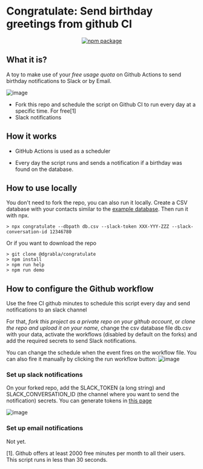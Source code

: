 # Congratulate: Send birthday greetings from github CI

<p align="center">
  <a href="https://npmjs.com/package/congratulate"><img src="https://img.shields.io/npm/v/congratulate.svg" alt="npm package"></a>
</p>

## What it is?

A toy to make use of your *free usage quota* on Github Actions to send birthday notifications to Slack or by Email.

![image](https://user-images.githubusercontent.com/1942073/152436891-fd79bf85-2424-4eea-baed-d1e1c28f6dc4.png)

* Fork this repo and schedule the script on Github CI to run every day at a specific time. For free[1]
* Slack notifications

## How it works
* GitHub Actions is used as a scheduler

* Every day the script runs and sends a notification if a birthday was found on the database.  

## How to use locally

You don't need to fork the repo, you can also run it locally. Create a CSV database with your contacts similar to the [example
database](https://raw.githubusercontent.com/dgrabla/congratulate/main/db.csv). Then run it with npx.
```
> npx congratulate --dbpath db.csv --slack-token XXX-YYY-ZZZ --slack-conversation-id 12346780
```

Or if you want to download the repo
```
> git clone @dgrabla/congratulate
> npm install
> npm run help
> npm run demo
```

## How to configure the Github workflow

Use the free CI github minutes to schedule this script every day and send notifications to an slack channel

For that, *fork this project as a private repo on your github account*, or *clone the repo and upload it on your name*, 
change the csv database file db.csv with your data, activate the workflows (disabled by default on the forks) and add the 
required secrets to send Slack notifications.

You can change the schedule when the event fires on the workflow file. You can also fire it manually by clicking the run workflow button:
![image](https://user-images.githubusercontent.com/1942073/152421450-f342d5d8-f4aa-4c7e-85aa-927f84821d8d.png)

### Set up slack notifications

On your forked repo, add the SLACK_TOKEN (a long string) and SLACK_CONVERSATION_ID (the channel where you want to send the notification) secrets. You can generate tokens in [this page](https://slack.com/help/articles/215770388-Create-and-regenerate-API-tokens)

![image](https://user-images.githubusercontent.com/1942073/152424316-2e9b4db4-99c1-4444-9177-f8a8f15ca726.png)

### Set up email notifications

Not yet.

[1]. Github offers at least 2000 free minutes per month to all their users. This script runs in less than 30 seconds.
